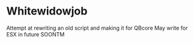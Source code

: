 # Whitewidowjob
Attempt at rewriting an old script and making it for QBcore
 May write for ESX in future SOONTM
